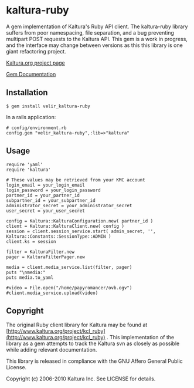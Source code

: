 kaltura-ruby
============================================

A gem implementation of Kaltura's Ruby API client.  The kaltura-ruby library suffers from poor namespacing, file separation, and a bug preventing multipart POST requests to the Kaltura API.  This gem is a work in progress, and the interface may change between versions as this this library is one giant refactoring project.

[Kaltura.org project page](http://www.kaltura.org/project/kcl_ruby)

[Gem Documentation](http://rdoc.info/projects/Velir/kaltura-ruby)

Installation
-------------
    $ gem install velir_kaltura-ruby

In a rails application:

    # config/environment.rb
    config.gem "velir_kaltura-ruby",:lib=>"kaltura"


Usage
-----

    require 'yaml'
    require 'kaltura'
    
    # These values may be retrieved from your KMC account
    login_email = your_login_email
    login_password = your_login_password
    partner_id = your_partner_id
    subpartner_id = your_subpartner_id
    administrator_secret = your_administrator_secret
    user_secret = your_user_secret
    
    config = Kaltura::KalturaConfiguration.new( partner_id )
    client = Kaltura::KalturaClient.new( config )
    session = client.session_service.start( admin_secret, '', Kaltura::Constants::SessionType::ADMIN )
    client.ks = session
    
    filter = KalturaFilter.new
    pager = KalturaFilterPager.new
    
    media = client.media_service.list(filter, pager)
    puts "\nmedia:"
    puts media.to_yaml
    
    #video = File.open("/home/papyromancer/ovb.ogv")
    #client.media_service.upload(video)

Copyright
---------

The original Ruby client library for Kaltura may be found at [http://www.kaltura.org/project/kcl_ruby](http://www.kaltura.org/project/kcl_ruby) .  This implementation of the library as a gem attempts to track the Kaltura svn as closely as possible while adding relevant documentation.

This library is released in compliance with the GNU Affero General Public License.

Copyright (c) 2006-2010 Kaltura Inc.  See LICENSE for details.
